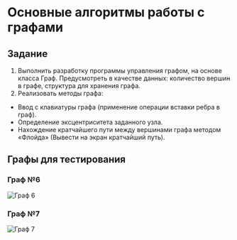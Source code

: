 # Основные алгоритмы работы с графами
## Задание
1. Выполнить разработку программы управления графом, на основе класса Граф. Предусмотреть в качестве данных: количество вершин в графе, структура для хранения графа.
2. Реализовать методы графа:
 - Ввод с клавиатуры графа (применение операции вставки ребра в граф).
 - Определение эксцентриситета заданного узла.
 - Нахождение кратчайшего пути между вершинами графа методом «Флойда» (Вывести на экран кратчайший путь).

## Графы для тестирования
### Граф №6
![Граф 6](https://user-images.githubusercontent.com/112765729/208291607-dda9b697-4c7f-4df4-911b-b9153206f68d.png)
### Граф №7
![Граф 7](https://user-images.githubusercontent.com/112765729/208291655-54c3da04-f508-4e81-bafb-4076d842108d.png)
